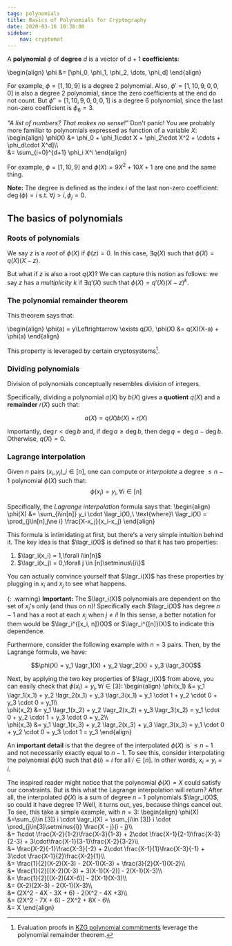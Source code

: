 ```yaml
---
tags: polynomials
title: Basics of Polynomials for Cryptography
date: 2020-03-16 10:38:00
sidebar:
    nav: cryptomat
---
```


A **polynomial** $\phi$ of **degree** $d$ is a vector of $d+1$ **coefficients**:

\begin{align}
    \phi &= [\phi_0, \phi_1, \phi_2, \dots, \phi_d]
\end{align}

For example, $\phi = [1, 10, 9]$ is a degree 2 polynomial.
Also, $\phi' = [1, 10, 9, 0, 0, 0]$ is also a degree 2 polynomial, since the zero coefficients at the end do not count.
But $\phi'' = [1, 10, 9, 0, 0, 0, 1]$ is a degree 6 polynomial, since the last non-zero coefficient is $\phi_6 = 3$.

_"A list of numbers? That makes no sense!"_
Don't panic!
You are probably more familiar to polynomials expressed as function of a variable $X$:
\begin{align}
    \phi(X) &= \phi_0 + \phi_1\cdot X + \phi_2\cdot X^2 + \cdots + \phi_d\cdot X^d]\\\\\
            &= \sum_{i=0}^{d+1} \phi_i X^i
\end{align}

For example, $\phi = [1, 10, 9]$ and $\phi(X) = 9X^2 + 10X + 1$ are one and the same thing.

**Note:** The degree is defined as the index $i$ of the last non-zero coefficient: $\deg(\phi)=i$ s.t. $\forall j > i, \phi_j = 0$.

## The basics of polynomials

### Roots of polynomials

We say $z$ is a _root_ of $\phi(X)$ if $\phi(z) = 0$.
In this case, $\exists q(X)$ such that $\phi(X) = q(X)(X-z)$.

But what if $z$ is also a root $q(X)$?
We can capture this notion as follows: we say $z$ has a _multiplicity_ $k$ if $\exists q'(X)$ such that $\phi(X) = q'(X) (X-z)^k$.

<!-- TODO

### Evaluating polynomials

### Adding and subtracting polynomials

### Multiplying polynomials
-->

### The polynomial remainder theorem

This theorem says that:

\begin{align}
\phi(a) = y\Leftrightarrow \exists q(X), \phi(X) &= q(X)(X-a) + \phi(a)
\end{align}

This property is leveraged by certain cryptosystems[^kzg-eval-proofs].

### Dividing polynomials

Division of polynomials conceptually resembles division of integers.

Specifically, dividing a polynomial $a(X)$ by $b(X)$ gives a **quotient** $q(X)$ and a **remainder** $r(X)$ such that:

$$a(X) = q(X) b(X) + r(X)$$

Importantly, $\deg{r} < \deg{b}$ and, if $\deg{a} \ge \deg{b}$, then $\deg{q} = \deg{a} - \deg{b}$.
Otherwise, $q(X) = 0$.

### Lagrange interpolation

Given $n$ pairs $(x_i, y_i)\_{i\in[n]}$, one can compute or _interpolate_ a degree $\le n-1$ polynomial $\phi(X)$ such that:
$$\phi(x_i)=y_i,\forall i\in[n]$$ 

Specifically, the _Lagrange interpolation_ formula says that:
\begin{align}
\phi(X) &= \sum_{i\in[n]} y_i \cdot \lagr_i(X),\ \text{where}\ \lagr_i(X) = \prod_{j\in[n],j\ne i} \frac{X-x_j}{x_i-x_j} 
\end{align}

This formula is intimidating at first, but there's a very simple intuition behind it.
The key idea is that $\lagr_i(X)$ is defined so that it has two properties:

 1. $\lagr_i(x_i) = 1,\forall i\in[n]$ 
 2. $\lagr_i(x_j) = 0,\forall j \in [n]\setminus\{i\}$

You can actually convince yourself that $\lagr_i(X)$ has these properties by plugging in $x_i$ and $x_j$ to see what happens.

{: .warning}
**Important:** The $\lagr_i(X)$ polynomials are dependent on the set of $x_i$'s only (and thus on $n$)! Specifically each $\lagr_i(X)$ has degree $n-1$ and has a root at each $x_j$ when $j\ne i$!
In this sense, a better notation for them would be $\lagr_i^{[x_i, n]}(X)$ or $\lagr_i^{[n]}(X)$ to indicate this dependence.

Furthermore, consider the following example with $n=3$ pairs.
Then, by the Lagrange formula, we have:

$$\phi(X) = y_1 \lagr_1(X) + y_2 \lagr_2(X) + y_3 \lagr_3(X)$$

Next, by applying the two key properties of $\lagr_i(X)$ from above, you can easily check that $\phi(x_i) = y_i,\forall i\in[3]$:
\begin{align}
\phi(x_1) &=  y_1 \lagr_1(x_1) + y_2 \lagr_2(x_1) + y_3 \lagr_3(x_1) = y_1 \cdot 1 + y_2 \cdot 0 + y_3 \cdot 0 = y_1\\\\\
\phi(x_2) &=  y_1 \lagr_1(x_2) + y_2 \lagr_2(x_2) + y_3 \lagr_3(x_2) = y_1 \cdot 0 + y_2 \cdot 1 + y_3 \cdot 0 = y_2\\\\\
\phi(x_3) &=  y_1 \lagr_1(x_3) + y_2 \lagr_2(x_3) + y_3 \lagr_3(x_3) = y_1 \cdot 0 + y_2 \cdot 0 + y_3 \cdot 1 = y_3
\end{align}

An **important detail** is that the degree of the interpolated $\phi(X)$ is $\le n-1$ and not necessarily exactly equal to $n-1$.
To see this, consider interpolating the polynomial $\phi(X)$ such that $\phi(i) = i$ for all $i\in [n]$.
In other words, $x_i = y_i = i$.

The inspired reader might notice that the polynomial $\phi(X) = X$ could satisfy our constraints.
But is this what the Lagrange interpolation will return?
After all, the interpolated $\phi(X)$ is a sum of degree $n-1$ polynomials $\lagr_i(X)$, so could it have degree 1?
Well, it turns out, yes, because things cancel out.
To see, this take a simple example, with $n=3$:
\begin{align}
\phi(X) &=\sum_{i\in [3]} i \cdot \lagr_i(X) = \sum_{i\in [3]} i \cdot \prod_{j\in[3]\setminus\{i\}} \frac{X - j}{i - j}\\\\\
    &= 1\cdot \frac{X-2}{1-2}\frac{X-3}{1-3} + 2\cdot \frac{X-1}{2-1}\frac{X-3}{2-3} + 3\cdot\frac{X-1}{3-1}\frac{X-2}{3-2}\\\\\
    &= \frac{X-2}{-1}\frac{X-3}{-2} + 2\cdot \frac{X-1}{1}\frac{X-3}{-1} + 3\cdot \frac{X-1}{2}\frac{X-2}{1}\\\\\
    &= \frac{1}{2}(X-2)(X-3) - 2(X-1)(X-3) + \frac{3}{2}(X-1)(X-2)\\\\\
    &= \frac{1}{2}[(X-2)(X-3) + 3(X-1)(X-2)] - 2(X-1)(X-3)\\\\\
    &= \frac{1}{2}[(X-2)(4X-6)] - 2(X-1)(X-3)\\\\\
    &= (X-2)(2X-3) - 2(X-1)(X-3)\\\\\
    &= (2X^2 - 4X - 3X + 6) - 2(X^2 - 4X +3)\\\\\
    &= (2X^2 - 7X + 6) - 2X^2 + 8X - 6\\\\\
    &= X
\end{align}

<!-- TODO: 
# The Discrete Fourier Transform (DFT) 
Should have its own article.

# Multipoint evaluations
-->

[^kzg-eval-proofs]: Evaluation proofs in [KZG polynomial commitments](/2020/05/06/kzg-polynomial-commitments.html#evaluation-proofs) leverage the polynomial remainder theorem.
